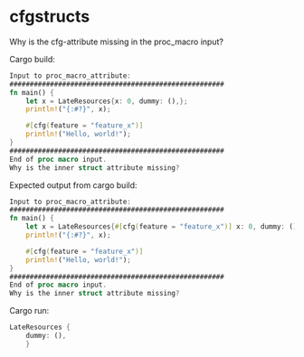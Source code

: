 # cfgstructs

Why is the cfg-attribute missing in the proc_macro input?

Cargo build:

```rust
Input to proc_macro_attribute:
#####################################################
fn main() {
    let x = LateResources{x: 0, dummy: (),};
    println!("{:#?}", x);

    #[cfg(feature = "feature_x")]
    println!("Hello, world!");
}
#####################################################
End of proc macro input.
Why is the inner struct attribute missing?
```

Expected output from cargo build:

```rust
Input to proc_macro_attribute:
#####################################################
fn main() {
    let x = LateResources{#[cfg(feature = "feature_x")] x: 0, dummy: (),};
    println!("{:#?}", x);

    #[cfg(feature = "feature_x")]
    println!("Hello, world!");
}
#####################################################
End of proc macro input.
Why is the inner struct attribute missing?
```

Cargo run:

```rust
LateResources {
    dummy: (),
    }
```
